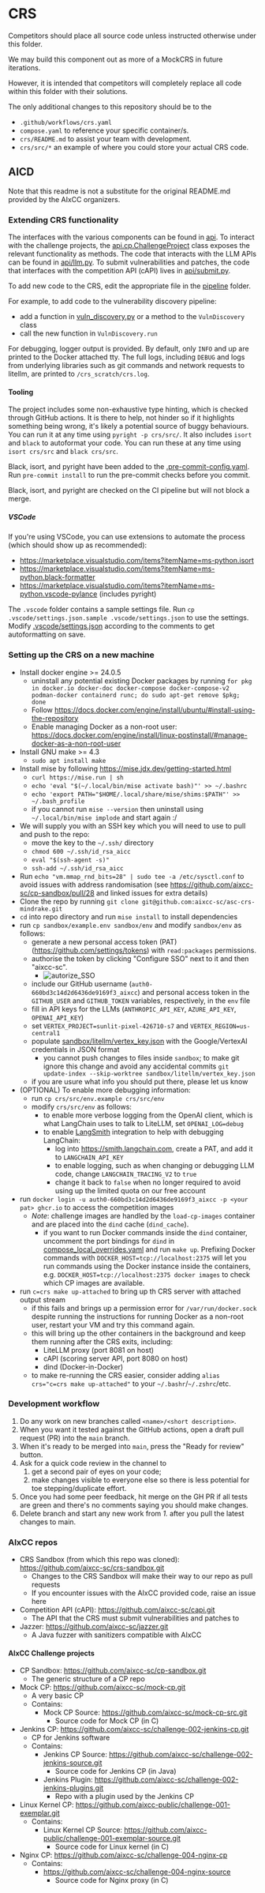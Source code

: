 # CRS

Competitors should place all source code unless instructed otherwise under this folder.

We may build this component out as more of a MockCRS in future iterations.

However, it is intended that competitors will completely replace all code within this folder with their solutions.

The only additional changes to this repository should be to the

- `.github/workflows/crs.yaml`
- `compose.yaml` to reference your specific container/s.
- `crs/README.md` to assist your team with development.
- `crs/src/*` an example of where you could store your actual CRS code.

## AICD

Note that this readme is not a substitute for the original README.md provided by the AIxCC organizers.

### Extending CRS functionality

The interfaces with the various components can be found in [api](./src/py/api).
To interact with the challenge projects, the [api.cp.ChallengeProject](./src/py/api/cp.py) class exposes the relevant
functionality as methods.
The code that interacts with the LLM APIs can be found in [api/llm.py](./src/py/api/llm.py).
To submit vulnerabilities and patches, the code that interfaces with the competition API (cAPI) lives
in [api/submit.py](./src/py/api/submit.py).

To add new code to the CRS, edit the appropriate file in the [pipeline](./src/py/pipeline) folder.

For example, to add code to the vulnerability discovery pipeline:

- add a function in [vuln_discovery.py](./src/py/pipeline/vuln_discovery.py) or a method to the `VulnDiscovery` class
- call the new function in `VulnDiscovery.run`

For debugging, logger output is provided.
By default, only `INFO` and up are printed to the Docker attached tty.
The full logs, including `DEBUG` and logs from underlying libraries such as git commands and network requests to
litellm, are printed to `/crs_scratch/crs.log`.

#### Tooling

The project includes some non-exhaustive type hinting, which is checked through GitHub actions.
It is there to help, not hinder so if it highlights something being wrong, it's likely a potential source of buggy behaviours.
You can run it at any time using `pyright -p crs/src/`.
It also includes `isort` and `black` to autoformat your code.
You can run these at any time using `isort crs/src` and `black crs/src`.

Black, isort, and pyright have been added to the [.pre-commit-config.yaml](.pre-commit-config.yaml).
Run `pre-commit install` to run the pre-commit checks before you commit.

Black, isort, and pyright are checked on the CI pipeline but will not block a merge.


##### VSCode
If you're using VSCode, you can use extensions to automate the process (which should show up as recommended):
- https://marketplace.visualstudio.com/items?itemName=ms-python.isort
- https://marketplace.visualstudio.com/items?itemName=ms-python.black-formatter
- https://marketplace.visualstudio.com/items?itemName=ms-python.vscode-pylance (includes pyright)

The `.vscode` folder contains a sample settings file.
Run `cp .vscode/settings.json.sample .vscode/settings.json` to use the settings.
Modify [.vscode/settings.json](./.vscode/settings.json) according to the comments to get autoformatting on save.

### Setting up the CRS on a new machine

- Install docker engine >= 24.0.5
  - uninstall any potential existing Docker packages by running
    `for pkg in docker.io docker-doc docker-compose docker-compose-v2 podman-docker containerd runc; do sudo apt-get remove $pkg; done`
  - Follow https://docs.docker.com/engine/install/ubuntu/#install-using-the-repository
  - Enable managing Docker as a non-root user: https://docs.docker.com/engine/install/linux-postinstall/#manage-docker-as-a-non-root-user
- Install GNU make >= 4.3
  - `sudo apt install make`
- Install mise by following https://mise.jdx.dev/getting-started.html
  - `curl https://mise.run | sh`
  - `echo 'eval "$(~/.local/bin/mise activate bash)"' >> ~/.bashrc`
  - `echo 'export PATH="$HOME/.local/share/mise/shims:$PATH"' >> ~/.bash_profile`
  - if you cannot run `mise --version` then uninstall using `~/.local/bin/mise implode` and start again :/
- We will supply you with an SSH key which you will need to use to pull and push to the repo:
  - move the key to the `~/.ssh/` directory
  - `chmod 600 ~/.ssh/id_rsa_aicc`
  - `eval "$(ssh-agent -s)"`
  - `ssh-add ~/.ssh/id_rsa_aicc`
- Run `echo "vm.mmap_rnd_bits=28" | sudo tee -a /etc/sysctl.conf` to avoid issues with address randomisation
  (see https://github.com/aixcc-sc/cp-sandbox/pull/28 and linked issues for extra details)
- Clone the repo by running `git clone git@github.com:aixcc-sc/asc-crs-mindrake.git`
- `cd` into repo directory and run `mise install` to install dependencies
- run `cp sandbox/example.env sandbox/env` and modify `sandbox/env` as follows:
  - generate a new personal access token (PAT) (https://github.com/settings/tokens) with `read:packages` permissions.
  - authorise the token by clicking "Configure SSO" next to it and then "aixcc-sc".
    - ![autorize_SSO](./.static/authorize_SSO.png)
  - include our GitHub username (`auth0-660bd3c14d2d6436de9169f3_aixcc`) and personal access token in the
    `GITHUB_USER` and `GITHUB_TOKEN` variables, respectively, in the `env` file
  - fill in API keys for the LLMs (`ANTHROPIC_API_KEY`, `AZURE_API_KEY`, `OPENAI_API_KEY`)
  - set `VERTEX_PROJECT=sunlit-pixel-426710-s7` and `VERTEX_REGION=us-central1`
  - populate [sandbox/litellm/vertex_key.json](../sandbox/litellm/vertex_key.json) with the Google/VertexAI credentials
    in JSON format
    - you cannot push changes to files inside `sandbox`; to make git ignore this change and avoid any accidental commits
      `git update-index --skip-worktree sandbox/litellm/vertex_key.json`
  - if you are usure what info you should put there, please let us know
- (OPTIONAL) To enable more debugging information:
  - run `cp crs/src/env.example crs/src/env`
  - modify `crs/src/env` as follows:
    - to enable more verbose logging from the OpenAI client, which is what LangChain uses to talk to LiteLLM, set `OPENAI_LOG=debug`
    - to enable [LangSmith](https://docs.smith.langchain.com/) integration to help with debugging LangChain:
      - log into https://smith.langchain.com, create a PAT, and add it to `LANGCHAIN_API_KEY`
      - to enable logging, such as when changing or debugging LLM code, change `LANGCHAIN_TRACING_V2` to `true`
      - change it back to `false` when no longer required to avoid using up the limited quota on our free account
- run `docker login -u auth0-660bd3c14d2d6436de9169f3_aixcc -p <your pat> ghcr.io` to access the competition images
  - _Note_: challenge images are handled by the `load-cp-images` container and are placed into the `dind` cache
    (`dind_cache`).
    - if you want to run Docker commands inside the `dind` container, uncomment the port bindings for `dind`
      in [compose_local_overrides.yaml](../compose_local_overrides.yaml) and run `make up`.
      Prefixing Docker commands with `DOCKER_HOST=tcp://localhost:2375` will let you run commands using the Docker
      instance inside the containers, e.g. `DOCKER_HOST=tcp://localhost:2375 docker images` to check which CP images are
      available.
- run `c=crs make up-attached` to bring up th CRS server with attached output stream
  - if this fails and brings up a permission error for `/var/run/docker.sock` despite running the instructions for
    running Docker as a non-root user, restart your VM and try this command again.
  - this will bring up the other containers in the background and keep them running after the CRS exits, including:
    - LiteLLM proxy (port 8081 on host)
    - cAPI (scoring server API, port 8080 on host)
    - dind (Docker-in-Docker)
  - to make re-running the CRS easier, consider adding `alias crs="c=crs make up-attached"` to your `~/.bashr`/`~/.zshrc`/etc.


### Development workflow

1. Do any work on new branches called `<name>/<short description>`.
2. When you want it tested against the GitHub actions, open a draft pull request (PR) into the `main` branch.
3. When it's ready to be merged into `main`, press the "Ready for review" button.
4. Ask for a quick code review in the channel to
   1. get a second pair of eyes on your code;
   2. make changes visible to everyone else so there is less potential for toe stepping/duplicate effort.
5. Once you had some peer feedback, hit merge on the GH PR if all tests are green and there's no comments saying you
   should make changes.
6. Delete branch and start any new work from _1._ after you pull the latest changes to main.

### AIxCC repos

- CRS Sandbox (from which this repo was cloned): https://github.com/aixcc-sc/crs-sandbox.git
  - Changes to the CRS Sandbox will make their way to our repo as pull requests
  - If you encounter issues with the AIxCC provided code, raise an issue here
- Competition API (cAPI): https://github.com/aixcc-sc/capi.git
  - The API that the CRS must submit vulnerabilities and patches to
- Jazzer: https://github.com/aixcc-sc/jazzer.git
  - A Java fuzzer with sanitizers compatible with AIxCC

#### AIxCC Challenge projects

- CP Sandbox: https://github.com/aixcc-sc/cp-sandbox.git
  - The generic structure of a CP repo
- Mock CP: https://github.com/aixcc-sc/mock-cp.git
  - A very basic CP
  - Contains:
    - Mock CP Source: https://github.com/aixcc-sc/mock-cp-src.git
      - Source code for Mock CP (in C)
- Jenkins CP: https://github.com/aixcc-sc/challenge-002-jenkins-cp.git
  - CP for Jenkins software
  - Contains:
    - Jenkins CP Source: https://github.com/aixcc-sc/challenge-002-jenkins-source.git
      - Source code for Jenkins CP (in Java)
    - Jenkins Plugin: https://github.com/aixcc-sc/challenge-002-jenkins-plugins.git
      - Repo with a plugin used by the Jenkins CP
- Linux Kernel CP: https://github.com/aixcc-public/challenge-001-exemplar.git
  - Contains:
    - Linux Kernel CP Source: https://github.com/aixcc-public/challenge-001-exemplar-source.git
      - Source code for Linux kernel (in C)
- Nginx CP: https://github.com/aixcc-sc/challenge-004-nginx-cp
  - Contains:
    - https://github.com/aixcc-sc/challenge-004-nginx-source
      - Source code for Nginx proxy (in C)
